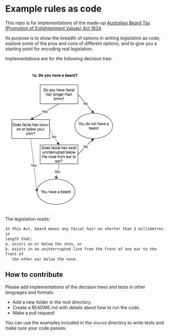 # Example rules as code

This repo is for implementations of the made-up [Australian Beard Tax
(Promotion of Enlightenment Values) Act 1934](legislation.pdf).

Its purpose is to show the breadth of options in writing legislation as code,
explore some of the pros and cons of different options, and to give you a
starting point for encoding real legislation.

Implementations are for the following decision tree:

![Do you have a beard decision tree](doc/do-you-have-a-beard.png)

The legislation reads:
```
In this Act, beard means any facial hair no shorter than 5 millimetres in
length that:
a. occurs on or below the chin, or
b. exists in an uninterrupted line from the front of one ear to the front of
   the other ear below the nose.
```

## How to contribute

Please add implementations of the decision trees and tests in other languages
and formats.

- Add a new folder in the root directory.
- Create a README.md with details about how to run the code.
- Make a pull request!

You can use the examples included in the `shared` directory to write tests and
make sure your code passes.

